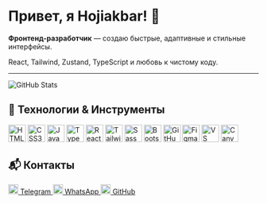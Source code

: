 <h1>Привет, я Hojiakbar! 👋</h1>

<p><b>Фронтенд-разработчик</b> — создаю быстрые, адаптивные и стильные интерфейсы.</p>
<p>React, Tailwind, Zustand, TypeScript и любовь к чистому коду.</p>

---

<p>
  <img src="https://github-readme-stats.vercel.app/api?username=HojiakbarMirzakarimov&show_icons=true&theme=radical" alt="GitHub Stats" />
</p>

## 🚀 Технологии & Инструменты

<p align="left">
  <img src="https://cdn.jsdelivr.net/gh/devicons/devicon/icons/html5/html5-original.svg" width="35" title="HTML5" />
  <img src="https://cdn.jsdelivr.net/gh/devicons/devicon/icons/css3/css3-original.svg" width="35" title="CSS3" />
  <img src="https://cdn.jsdelivr.net/gh/devicons/devicon/icons/javascript/javascript-original.svg" width="35" title="JavaScript" />
  <img src="https://cdn.jsdelivr.net/gh/devicons/devicon/icons/typescript/typescript-original.svg" width="35" title="TypeScript" />
  <img src="https://cdn.jsdelivr.net/gh/devicons/devicon/icons/react/react-original.svg" width="35" title="React" />
  <img src="https://cdn.simpleicons.org/tailwindcss/06B6D4" width="35" title="Tailwind CSS" />
  <img src="https://cdn.jsdelivr.net/gh/devicons/devicon/icons/sass/sass-original.svg" width="35" title="Sass" />
  <img src="https://cdn.jsdelivr.net/gh/devicons/devicon/icons/bootstrap/bootstrap-plain.svg" width="35" title="Bootstrap" />
  <img src="https://cdn.jsdelivr.net/gh/devicons/devicon/icons/github/github-original.svg" width="35" title="GitHub" />
  <img src="https://cdn.jsdelivr.net/gh/devicons/devicon/icons/figma/figma-original.svg" width="35" title="Figma" />
  <img src="https://cdn.jsdelivr.net/gh/devicons/devicon/icons/vscode/vscode-original.svg" width="35" title="VS Code" />
  <img src="https://img.icons8.com/color/48/000000/canva.png" width="35" title="Canva" />
</p>

## 📬 Контакты

<p class="flex justify-center items-center gap-6">
  <a href="https://t.me/08hoji00" class="no-underline inline-block text-white bg-[#0088cc] px-6 py-3 rounded-full font-semibold text-lg transition-transform transform hover:scale-105 text-decoration-none">
    <img src="https://img.icons8.com/ios-filled/50/ffffff/telegram-app.png" width="20" class="inline-block mr-3" />
    Telegram
  </a> 
  <a href="https://wa.me/996555251506" class="inline-block text-white bg-[#25d366] px-6 py-3 rounded-full font-semibold text-lg transition-transform transform hover:scale-105 text-decoration-none">
    <img src="https://img.icons8.com/ios-filled/50/ffffff/whatsapp.png" width="20" class="inline-block mr-3" />
    WhatsApp
  </a> 
  <a href="https://github.com/HojiakbarMirzakarimov" class="inline-block text-white bg-[#333] px-6 py-3 rounded-full font-semibold text-lg transition-transform transform hover:scale-105 text-decoration-none">
    <img src="https://img.icons8.com/ios-filled/50/ffffff/github.png" width="20" class="inline-block mr-3" />
    GitHub
  </a>
</p>
